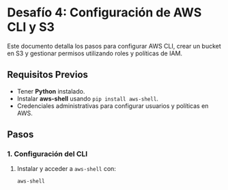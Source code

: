 # **Desafío 4: Configuración de AWS CLI y S3**

Este documento detalla los pasos para configurar AWS CLI, crear un bucket en S3 y gestionar permisos utilizando roles y políticas de IAM.

## **Requisitos Previos**
- Tener **Python** instalado.
- Instalar **aws-shell** usando `pip install aws-shell`.
- Credenciales administrativas para configurar usuarios y políticas en AWS.


## **Pasos**

### **1. Configuración del CLI**
1. Instalar y acceder a `aws-shell` con:
   ```bash
   aws-shell
